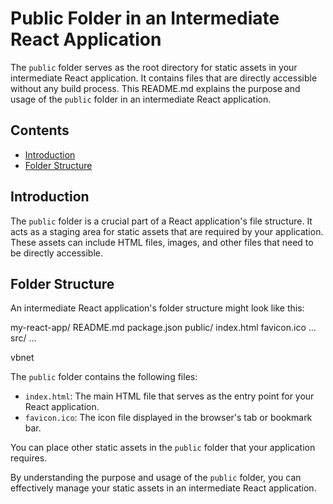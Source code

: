 # Public Folder in an Intermediate React Application

The `public` folder serves as the root directory for static assets in your intermediate React application. It contains files that are directly accessible without any build process. This README.md explains the purpose and usage of the `public` folder in an intermediate React application.

## Contents

- [Introduction](#introduction)
- [Folder Structure](#folder-structure)

## Introduction

The `public` folder is a crucial part of a React application's file structure. It acts as a staging area for static assets that are required by your application. These assets can include HTML files, images, and other files that need to be directly accessible.

## Folder Structure

An intermediate React application's folder structure might look like this:

my-react-app/
README.md
package.json
public/
index.html
favicon.ico
...
src/
...

vbnet


The `public` folder contains the following files:

- `index.html`: The main HTML file that serves as the entry point for your React application.
- `favicon.ico`: The icon file displayed in the browser's tab or bookmark bar.

You can place other static assets in the `public` folder that your application requires.

By understanding the purpose and usage of the `public` folder, you can effectively manage your static assets in an intermediate React application.
